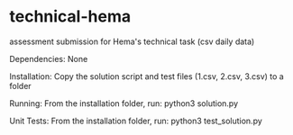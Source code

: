 # technical-hema
assessment submission for Hema's technical task (csv daily data)

Dependencies:
None

Installation:
Copy the solution script and test files (1.csv, 2.csv, 3.csv) to a folder

Running:
From the installation folder, run:
python3 solution.py

Unit Tests:
From the installation folder, run:
python3 test_solution.py